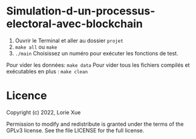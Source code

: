 # Simulation-d-un-processus-electoral-avec-blockchain

1. Ouvrir le Terminal et aller au dossier `projet`
2. `make all` ou `make`
3. `./main`
Choisissez un numéro pour exécuter les fonctions de test.

Pour vider les données: `make data`
Pour vider tous les fichiers compilés et exécutables en plus : `make clean`


# Licence
Copyright (c) 2022, Lorie Xue

Permission to modify and redistribute is granted under the terms of the GPLv3 license. See the file LICENSE for the full license.
